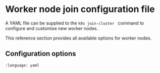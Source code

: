 # Worker node join configuration file

A YAML file can be supplied to the `k8s join-cluster ` command to configure and
customise new worker nodes.

This reference section provides all available options for worker nodes.

## Configuration options

```{literalinclude} /src/_parts/worker_join_config.yaml
:language: yaml
```
